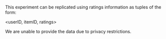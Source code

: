 This experiment can be replicated using ratings information as tuples of the form:

<userID, itemID, ratings>

We are unable to provide the data due to privacy restrictions.

